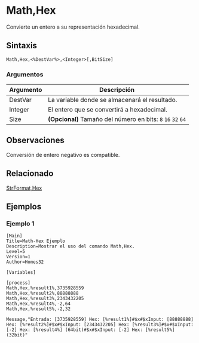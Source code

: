 # Math,Hex

Convierte un entero a su representación hexadecimal.

## Sintaxis

```pebakery
Math,Hex,<%DestVar%>,<Integer>[,BitSize]
```

### Argumentos

| Argumento | Descripción |
| --- | --- |
| DestVar | La variable donde se almacenará el resultado. |
| Integer | El entero que se convertirá a hexadecimal. |
| Size | **(Opcional)** Tamaño del número en bits: `8` `16` `32` `64` |

## Observaciones

Conversión de entero negativo es compatible.

## Relacionado

[StrFormat,Hex](../String/Hex.md)

## Ejemplos

### Ejemplo 1

```pebakery
[Main]
Title=Math-Hex Ejemplo
Description=Mostrar el uso del comando Math,Hex.
Level=5
Version=1
Author=Homes32

[Variables]

[process]
Math,Hex,%result1%,3735928559
Math,Hex,%result2%,88888888
Math,Hex,%result3%,2343432205
Math,Hex,%result4%,-2,64
Math,Hex,%result5%,-2,32

Message,"Entrada: [3735928559] Hex: [%result1%]#$x#$xInput: [88888888] Hex: [%result2%]#$x#$xInput: [2343432205] Hex: [%result3%]#$x#$xInput: [-2] Hex: [%result4%] (64bit)#$x#$xInput: [-2] Hex: [%result5%] (32bit)"
```
